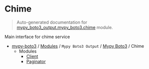 # Chime

> Auto-generated documentation for [mypy_boto3_output.mypy_boto3.chime](https://github.com/vemel/mypy_boto3/blob/master/mypy_boto3_output/mypy_boto3/chime/__init__.py) module.

Main interface for chime service

- [mypy-boto3](../../../README.md#mypy_boto3) / [Modules](../../../MODULES.md#mypy-boto3-modules) / `Mypy Boto3 Output` / [Mypy Boto3](../index.md#mypy-boto3) / Chime
    - Modules
        - [Client](client.md#client)
        - [Paginator](paginator.md#paginator)
